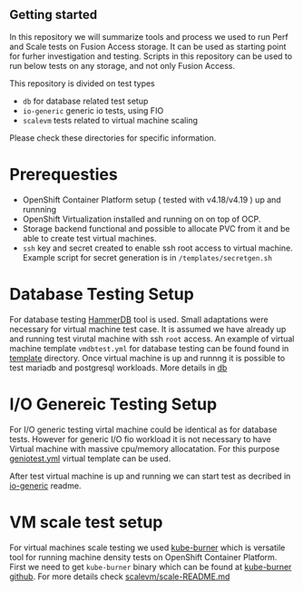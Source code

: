 ## Getting started

In this repository we will summarize tools and process we used to run Perf and Scale tests on Fusion Access storage. It can be used as
starting point for furher investigation and testing. Scripts in this repository can be used to run below tests on any storage, and not only Fusion Access.


This repository is divided on test types 

- `db` for database related test setup
- `io-generic` generic io tests, using FIO
- `scalevm` tests related to virtual machine scaling 

Please check these directories for specific information.

# Prerequesties 

- OpenShift Container Platform setup ( tested with v4.18/v4.19 )  up and runnning 
- OpenShift Virtualization installed and running on on top of OCP. 
- Storage backend functional and possible to allocate PVC from it and be able to create test virtual machines. 
- `ssh` key and secret created to enable ssh root access to virtual machine. Example script for secret generation is in `/templates/secretgen.sh` 


# Database Testing Setup

For database testing [HammerDB](https://www.hammerdb.com) tool is used. Small adaptations were necessary for virtual machine test case.
It is assumed we have already up and running test virutal machine with ssh `root` access. An example of virtual machine template `vmdbtest.yml` for database testing can be found found in [template](https://github.com/ekuric/fusion-access/tree/main/templates) directory. Once virtual machine is up and runnng it is possible to test mariadb and postgresql workloads. More details in [db](https://github.com/ekuric/fusion-access/tree/main/db)


# I/O Genereic Testing Setup 

For I/O generic testing virtal machine could be identical as for database tests. However for generic I/O fio workload it is not necessary to have Virtual machine with massive cpu/memory allocatation. For this purpose [geniotest.yml](https://github.com/ekuric/fusion-access/blob/main/templates/geniotest.yml) virtual template can be used. 

After test virtual machine is up and running we can start test as decribed in [io-generic](https://github.com/ekuric/fusion-access/blob/main/io-generic/io-README.md) readme.

# VM scale test setup

For virtual machines scale testing we used [kube-burner](https://github.com/kube-burner/kube-burner) which is versatile tool for running machine density tests on OpenShift Container Platform. 
First we need to get `kube-burner` binary which can be found at [kube-burner github](https://github.com/kube-burner/kube-burner/releases). For more details check [scalevm/scale-README.md](https://github.com/ekuric/fusion-access/blob/main/scalevm/scale-README.md) 




